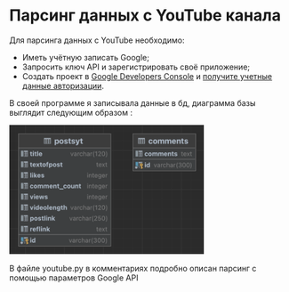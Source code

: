 # Парсинг данных с YouTube канала 

Для парсинга данных с YouTube необходимо: 
- Иметь учётную записать Google;
- Запросить ключ API и зарегистрировать своё приложение;
- Создать проект в [Google Developers Console](https://console.cloud.google.com/apis/dashboard) и [получите учетные данные авторизации](https://developers.google.com/youtube/registering_an_application).


В своей программе я записывала данные в бд, диаграмма базы выглядит следующим образом : 

<img src="https://github.com/lirummirul/Parsing-data-from-YouTube/blob/main/img/postsYT.png" title="PostYT" alt="PostYT" width="350" higth="350"/>&nbsp;

В файле youtube.py в комментариях подробно описан парсинг с помощью параметров Google API
